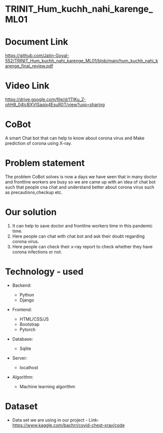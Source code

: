 # TRINIT_Hum_kuchh_nahi_karenge_ML01

# Document Link
https://github.com/Jatin-Goyal-552/TRINIT_Hum_kuchh_nahi_karenge_ML01/blob/main/hum_kuchh_nahi_karenge_final_review.pdf
# Video Link
https://drive.google.com/file/d/1TlKu_Z-ohH8_04IcBXVISaqjx4EsuR0T/view?usp=sharing
# CoBot
A smart Chat bot that can help to know about corona virus and Make prediction of corona using X-ray.

# Problem statement

The problem CoBot solves is now a days we have seen that in many doctor and frontline workers are busy so we are came up with an idea of chat bot such that people cna chat and understand better about corona virus such as precautions,checkup etc.

# Our solution

1. It can help to save doctor and frontline workers time in this pandemic time.
2. Here people can chat with chat bot and ask their doubt regarding corona virus.
3. Here people can check their x-ray report to check whether they have corona infections or not.


# Technology - used
- Backend:
  - Python
  - Django
  
- Frontend:
  - HTML/CSS/JS
  - Bootstrap
  - Pytorch

- Database:
  - Sqlite
  
- Server:
   - localhost

- Algorithm:
   - Machine learning algorithm


# Dataset
- Data set we are using in our project - 
 Link- https://www.kaggle.com/bachrr/covid-chest-xray/code

